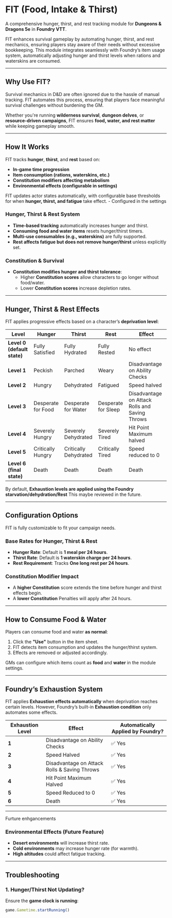 # FIT (Food, Intake & Thirst)

A comprehensive hunger, thirst, and rest tracking module for **Dungeons & Dragons 5e** in **Foundry VTT**.

FIT enhances survival gameplay by automating hunger, thirst, and rest mechanics, ensuring players stay aware of their needs without excessive bookkeeping. This module integrates seamlessly with Foundry’s item usage system, automatically adjusting hunger and thirst levels when rations and waterskins are consumed.

---

## **Why Use FIT?**
Survival mechanics in D&D are often ignored due to the hassle of manual tracking. FIT automates this process, ensuring that players face meaningful survival challenges without burdening the GM.

Whether you're running **wilderness survival**, **dungeon delves**, or **resource-driven campaigns**, FIT ensures **food, water, and rest matter** while keeping gameplay smooth.

---

## **How It Works**
FIT tracks **hunger**, **thirst**, and **rest** based on:
- **In-game time progression**
- **Item consumption (rations, waterskins, etc.)**
- **Constitution modifiers affecting metabolism**
- **Environmental effects (configurable in settings)**

FIT updates actor states automatically, with configurable base thresholds for when **hunger, thirst, and fatigue** take effect. - Configured in the settings

### **Hunger, Thirst & Rest System**
- **Time-based tracking** automatically increases hunger and thirst.
- **Consuming food and water items** resets hunger/thirst timers.
- **Multi-use consumables (e.g., waterskins)** are fully supported.
- **Rest affects fatigue but does not remove hunger/thirst** unless explicitly set.

### **Constitution & Survival**
- **Constitution modifies hunger and thirst tolerance**:
  - Higher **Constitution scores** allow characters to go longer without food/water.
  - Lower **Constitution scores** increase depletion rates.

---

## **Hunger, Thirst & Rest Effects**
FIT applies progressive effects based on a character’s **deprivation level**:

| **Level** | **Hunger**               | **Thirst**               | **Rest**                | **Effect** |
|-----------|--------------------------|--------------------------|-------------------------|------------|
| **Level 0 (default state)** | Fully Satisfied | Fully Hydrated | Fully Rested | No effect |
| **Level 1** | Peckish | Parched | Weary | Disadvantage on Ability Checks |
| **Level 2** | Hungry | Dehydrated | Fatigued | Speed halved |
| **Level 3** | Desperate for Food | Desperate for Water | Desperate for Sleep | Disadvantage on Attack Rolls and Saving Throws |
| **Level 4** | Severely Hungry | Severely Dehydrated | Severely Tired | Hit Point Maximum halved |
| **Level 5** | Critically Hungry | Critically Dehydrated | Critically Tired | Speed reduced to 0 |
| **Level 6 (final state)** | Death | Death | Death | Death |

By default, **Exhaustion levels are applied using the Foundry starvation/dehydration/Rest** This maybe reviewed in the future.

---

## **Configuration Options**
FIT is fully customizable to fit your campaign needs.

### **Base Rates for Hunger, Thirst & Rest**
- **Hunger Rate**: Default is **1 meal per 24 hours**.
- **Thirst Rate**: Default is **1 waterskin charge per 24 hours**.
- **Rest Requirement**: Tracks **One long rest per 24 hours**.

### **Constitution Modifier Impact**
- A **higher Constitution** score extends the time before hunger and thirst effects begin.
- A **lower Constitution** Penalties will apply after 24 hours.

---

## **How to Consume Food & Water**
Players can consume food and water **as normal**:
1. Click the **"Use"** button in the item sheet.
2. FIT detects item consumption and updates the hunger/thirst system.
3. Effects are removed or adjusted accordingly.

GMs can configure which items count as **food** and **water** in the module settings.

---

## **Foundry’s Exhaustion System**
FIT applies **Exhaustion effects automatically** when deprivation reaches certain levels. However, Foundry’s built-in **Exhaustion condition** only automates some effects.

| **Exhaustion Level** | **Effect** | **Automatically Applied by Foundry?** |
|----------------------|-----------|--------------------------------------|
| **1** | Disadvantage on Ability Checks | ✅ Yes |
| **2** | Speed Halved | ✅ Yes |
| **3** | Disadvantage on Attack Rolls & Saving Throws | ✅ Yes |
| **4** | Hit Point Maximum Halved | ✅ Yes |
| **5** | Speed Reduced to 0 |  ✅ Yes |
| **6** | Death |  ✅ Yes |

---
Furture enhgancements
### **Environmental Effects (Future Feature)**
- **Desert environments** will increase thirst rate.
- **Cold environments** may increase hunger rate (for warmth).
- **High altitudes** could affect fatigue tracking.

---

## **Troubleshooting**
### **1. Hunger/Thirst Not Updating?**
Ensure the **game clock is running**:
```js
game.Gametime.startRunning()
